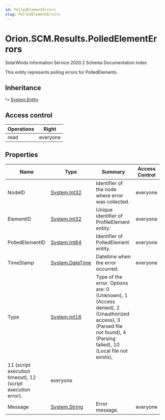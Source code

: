 ```yaml
---
id: PolledElementErrors
slug: PolledElementErrors
---
```


# Orion.SCM.Results.PolledElementErrors

SolarWinds Information Service 2020.2 Schema Documentation Index

This entity represents polling errors for PolledElements.

## Inheritance

↳ [System.Entity](./../System/Entity)

## Access control

| Operations | Right |
| ------ | ------ |
| read | everyone |

## Properties

| Name | Type | Summary | Access Control |
| ------ | ------ | ------ | ------ |
| NodeID | [System.Int32](https://docs.microsoft.com/en-us/dotnet/api/system.int32) | Identifier of the node where error was collected. | everyone |
| ElementID | [System.Int32](https://docs.microsoft.com/en-us/dotnet/api/system.int32) | Unique identifier of ProfileElement entity. | everyone |
| PolledElementID | [System.Int64](https://docs.microsoft.com/en-us/dotnet/api/system.int64) | Identifier of PolledElement entity. | everyone |
| TimeStamp | [System.DateTime](https://docs.microsoft.com/en-us/dotnet/api/system.datetime) | Datetime when the error occurred. | everyone |
| Type | [System.Int16](https://docs.microsoft.com/en-us/dotnet/api/system.int16) | Type of the error. Options are: 0 (Unknown), 1 (Access denied), 2 (Unauthorized access), 3 (Parsed file not found), 4 (Parsing failed), 10 (Local file not exists),
      11 (script execution timeout), 12 (script execution error). | everyone |
| Message | [System.String](https://docs.microsoft.com/en-us/dotnet/api/system.string) | Error message. | everyone |

